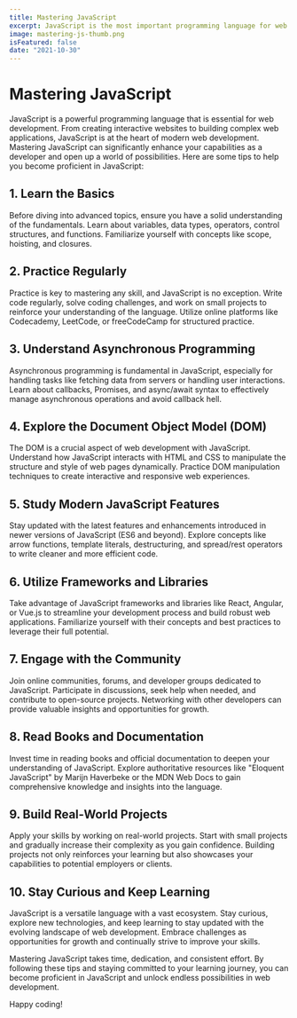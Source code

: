 ```yaml
---
title: Mastering JavaScript
excerpt: JavaScript is the most important programming language for web development. You probably don't know it well enough!
image: mastering-js-thumb.png
isFeatured: false
date: "2021-10-30"
---
```


# Mastering JavaScript

JavaScript is a powerful programming language that is essential for web development. From creating interactive websites to building complex web applications, JavaScript is at the heart of modern web development. Mastering JavaScript can significantly enhance your capabilities as a developer and open up a world of possibilities. Here are some tips to help you become proficient in JavaScript:

## 1. Learn the Basics

Before diving into advanced topics, ensure you have a solid understanding of the fundamentals. Learn about variables, data types, operators, control structures, and functions. Familiarize yourself with concepts like scope, hoisting, and closures.

## 2. Practice Regularly

Practice is key to mastering any skill, and JavaScript is no exception. Write code regularly, solve coding challenges, and work on small projects to reinforce your understanding of the language. Utilize online platforms like Codecademy, LeetCode, or freeCodeCamp for structured practice.

## 3. Understand Asynchronous Programming

Asynchronous programming is fundamental in JavaScript, especially for handling tasks like fetching data from servers or handling user interactions. Learn about callbacks, Promises, and async/await syntax to effectively manage asynchronous operations and avoid callback hell.

## 4. Explore the Document Object Model (DOM)

The DOM is a crucial aspect of web development with JavaScript. Understand how JavaScript interacts with HTML and CSS to manipulate the structure and style of web pages dynamically. Practice DOM manipulation techniques to create interactive and responsive web experiences.

## 5. Study Modern JavaScript Features

Stay updated with the latest features and enhancements introduced in newer versions of JavaScript (ES6 and beyond). Explore concepts like arrow functions, template literals, destructuring, and spread/rest operators to write cleaner and more efficient code.

## 6. Utilize Frameworks and Libraries

Take advantage of JavaScript frameworks and libraries like React, Angular, or Vue.js to streamline your development process and build robust web applications. Familiarize yourself with their concepts and best practices to leverage their full potential.

## 7. Engage with the Community

Join online communities, forums, and developer groups dedicated to JavaScript. Participate in discussions, seek help when needed, and contribute to open-source projects. Networking with other developers can provide valuable insights and opportunities for growth.

## 8. Read Books and Documentation

Invest time in reading books and official documentation to deepen your understanding of JavaScript. Explore authoritative resources like "Eloquent JavaScript" by Marijn Haverbeke or the MDN Web Docs to gain comprehensive knowledge and insights into the language.

## 9. Build Real-World Projects

Apply your skills by working on real-world projects. Start with small projects and gradually increase their complexity as you gain confidence. Building projects not only reinforces your learning but also showcases your capabilities to potential employers or clients.

## 10. Stay Curious and Keep Learning

JavaScript is a versatile language with a vast ecosystem. Stay curious, explore new technologies, and keep learning to stay updated with the evolving landscape of web development. Embrace challenges as opportunities for growth and continually strive to improve your skills.

Mastering JavaScript takes time, dedication, and consistent effort. By following these tips and staying committed to your learning journey, you can become proficient in JavaScript and unlock endless possibilities in web development.

Happy coding!
